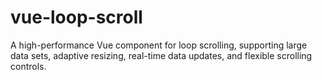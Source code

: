 # vue-loop-scroll
A high-performance Vue component for loop scrolling, supporting large data sets, adaptive resizing, real-time data updates, and flexible scrolling controls.
